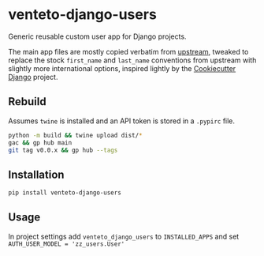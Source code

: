 # venteto-django-users
Generic reusable custom user app for Django projects.

The main app files are mostly copied verbatim from [upstream](https://github.com/django/django/tree/main/django/contrib/auth), tweaked to replace the stock `first_name` and `last_name` conventions from upstream with slightly more international options, inspired lightly by the [Cookiecutter Django](https://github.com/cookiecutter/cookiecutter-django/blob/master/{{cookiecutter.project_slug}}/{{cookiecutter.project_slug}}/users/models.py#L27) project.

## Rebuild
Assumes `twine` is installed and an API token is stored in a `.pypirc` file.

```bash
python -m build && twine upload dist/*
gac && gp hub main
git tag v0.0.x && gp hub --tags
```

## Installation
```bash
pip install venteto-django-users
```

## Usage
In project settings add `venteto_django_users` to `INSTALLED_APPS` and set `AUTH_USER_MODEL = 'zz_users.User'`
